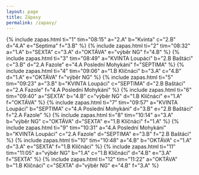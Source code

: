 ```yaml
---
layout: page
title: Zápasy
permalink: /zapasy/
---
```


{% include zapas.html ti="1" tim="08:15" a="2.A" b="Kvinta" c="2.B" d="4.A" e="Septima" f="3.B" %}
{% include zapas.html ti="2" tim="08:32" a="1.A" b="SEXTA" c="3.A" d="OKTÁVA" e="výběr NG" f="4.B" %}
{% include zapas.html ti="3" tim="08:49" a="KVINTA Loupáci" b="2.B Baštáci" c="3.B" d="2.A Fazole" e="4.A Poslední Mohykáni" f="SEPTIMA" %}
{% include zapas.html ti="4" tim="09:06" a="1.B Klíčnáci" b="3.A" c="4.B" d="1.A" e="OKTÁVA" f="výběr NG" %}
{% include zapas.html ti="5" tim="09:23" a="3.B" b="KVINTA Loupáci" c="SEPTIMA" d="2.B Baštáci" e="2.A Fazole" f="4.A Poslední Mohykáni" %}
{% include zapas.html ti="6" tim="09:40" a="SEXTA" b="4.B" c="výběr NG" d="1.B Klíčnáci" e="1.A" f="OKTÁVA" %}
{% include zapas.html ti="7" tim="09:57" a="KVINTA Loupáci" b="SEPTIMA" c="4.A Poslední Mohykáni" d="3.B" e="2.B Baštáci" f="2.A Fazole" %}
{% include zapas.html ti="8" tim="10:14" a="3.A" b="výběr NG" c="OKTÁVA" d="SEXTA" e="1.B Klíčnáci" f="1.A" %}
{% include zapas.html ti="9" tim="10:31" a="4.A Poslední Mohykáni" b="KVINTA Loupáci" c="2.A Fazole" d="SEPTIMA" e="3.B" f="2.B Baštáci" %}
{% include zapas.html ti="10" tim="10:48" a="4.B" b="OKTÁVA" c="1.A" d="3.A" e="SEXTA" f="1.B Klíčnáci" %}
{% include zapas.html ti="11" tim="11:05" a="výběr NG" b="1.A" c="1.B Klíčnáci" d="4.B" e="3.A" f="SEXTA" %}
{% include zapas.html ti="12" tim="11:22" a="OKTÁVA" b="1.B Klíčnáci" c="SEXTA" d="výběr NG" e="4.B" f="3.A" %}